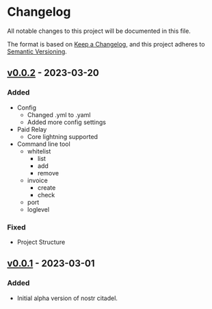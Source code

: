 # Changelog

All notable changes to this project will be documented in this file.

The format is based on [Keep a Changelog](https://keepachangelog.com/en/1.0.0/),
and this project adheres to [Semantic Versioning](https://semver.org/spec/v2.0.0.html).

## [v0.0.2] - 2023-03-20

### Added

- Config
  - Changed .yml to .yaml
  - Added more config settings
- Paid Relay
  - Core lightning supported
- Command line tool
  - whitelist
    - list
    - add
    - remove
  - invoice
    - create
    - check
  - port
  - loglevel

### Fixed
- Project Structure

## [v0.0.1] - 2023-03-01

### Added

- Initial alpha version of nostr citadel.

[unreleased]: https://github.com/mrjohnsson77/nostr-citadel/compare/v0.0.2...HEAD
[v0.0.1]: https://github.com/mrjohnsson77/nostr-citadel/releases/tag/v0.0.1
[v0.0.2]: https://github.com/mrjohnsson77/nostr-citadel/releases/tag/v0.0.2